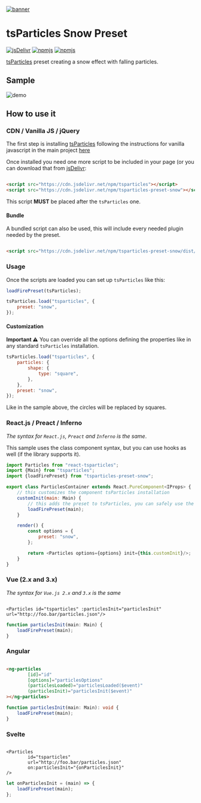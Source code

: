 [![banner](https://particles.js.org/images/banner2.png)](https://particles.js.org)

# tsParticles Snow Preset

[![jsDelivr](https://data.jsdelivr.com/v1/package/npm/tsparticles-preset-snow/badge)](https://www.jsdelivr.com/package/npm/tsparticles) [![npmjs](https://badge.fury.io/js/tsparticles-preset-snow.svg)](https://www.npmjs.com/package/tsparticles-preset-snow) [![npmjs](https://img.shields.io/npm/dt/tsparticles-preset-snow)](https://www.npmjs.com/package/tsparticles-preset-snow)

[tsParticles](https://github.com/matteobruni/tsparticles) preset creating a snow effect with falling particles.

## Sample

![demo](https://raw.githubusercontent.com/matteobruni/tsparticles/v1/presets/snow/images/sample.png)

## How to use it

### CDN / Vanilla JS / jQuery

The first step is installing [tsParticles](https://github.com/matteobruni/tsparticles) following the instructions for
vanilla javascript in the main project [here](https://github.com/matteobruni/tsparticles)

Once installed you need one more script to be included in your page (or you can download that
from [jsDelivr](https://www.jsdelivr.com/package/npm/tsparticles-preset-snow):

```html

<script src="https://cdn.jsdelivr.net/npm/tsparticles"></script>
<script src="https://cdn.jsdelivr.net/npm/tsparticles-preset-snow"></script>
```

This script **MUST** be placed after the `tsParticles` one.

#### Bundle

A bundled script can also be used, this will include every needed plugin needed by the preset.

```html

<script src="https://cdn.jsdelivr.net/npm/tsparticles-preset-snow/dist/tsparticles.preset.snow.bundle.min.js"></script>
```

### Usage

Once the scripts are loaded you can set up `tsParticles` like this:

```javascript
loadFirePreset(tsParticles);

tsParticles.load("tsparticles", {
    preset: "snow",
});
```

#### Customization

**Important ⚠️**
You can override all the options defining the properties like in any standard `tsParticles` installation.

```javascript
tsParticles.load("tsparticles", {
    particles: {
        shape: {
            type: "square",
        },
    },
    preset: "snow",
});
```

Like in the sample above, the circles will be replaced by squares.

### React.js / Preact / Inferno

_The syntax for `React.js`, `Preact` and `Inferno` is the same_.

This sample uses the class component syntax, but you can use hooks as well (if the library supports it).

```javascript
import Particles from "react-tsparticles";
import {Main} from "tsparticles";
import {loadFirePreset} from "tsparticles-preset-snow";

export class ParticlesContainer extends React.PureComponent<IProps> {
    // this customizes the component tsParticles installation
    customInit(main: Main) {
        // this adds the preset to tsParticles, you can safely use the
        loadFirePreset(main);
    }

    render() {
        const options = {
            preset: "snow",
        };

        return <Particles options={options} init={this.customInit}/>;
    }
}
```

### Vue (2.x and 3.x)

_The syntax for `Vue.js 2.x` and `3.x` is the same_

```vue

<Particles id="tsparticles" :particlesInit="particlesInit" url="http://foo.bar/particles.json"/>
```

```js
function particlesInit(main: Main) {
    loadFirePreset(main);
}
```

### Angular

```html

<ng-particles
        [id]="id"
        [options]="particlesOptions"
        (particlesLoaded)="particlesLoaded($event)"
        (particlesInit)="particlesInit($event)"
></ng-particles>
```

```ts
function particlesInit(main: Main): void {
    loadFirePreset(main);
}
```

### Svelte

```sveltehtml

<Particles
        id="tsparticles"
        url="http://foo.bar/particles.json"
        on:particlesInit="{onParticlesInit}"
/>
```

```js
let onParticlesInit = (main) => {
    loadFirePreset(main);
};
```
